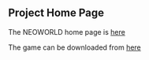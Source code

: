 ## Project Home Page
The NEOWORLD home page is [here](https://www.neoworld.io)

The game can be downloaded from  [here](https://www.neoworld.io/misc/download)

